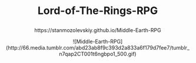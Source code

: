 # <p align="center"> Lord-of-The-Rings-RPG 
<p align="center"> https://stanmozolevskiy.github.io/Middle-Earth-RPG 

<p align="center"> ![Middle-Earth-RPG](http://66.media.tumblr.com/abd23ab8f9c393d2a833a6f179d7fee7/tumblr_n7qap2CT001t6ngbpo1_500.gif) 


